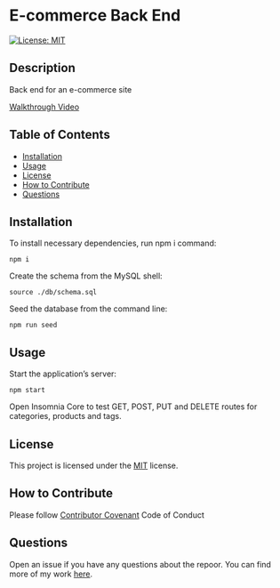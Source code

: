 # E-commerce Back End

[![License: MIT](https://img.shields.io/badge/License-MIT-yellow.svg)](https://opensource.org/licenses/MIT)
  
## Description
  
Back end for an e-commerce site

[Walkthrough Video](https://drive.google.com/file/d/1KJ72i2M6JfbFmKXOVRlEPC6SCQ2GbuBn/view)
  
## Table of Contents

- [Installation](#installation)
- [Usage](#usage)
- [License](#license)
- [How to Contribute](#how-to-contribute)
- [Questions](#questions)
  
## Installation
  
To install necessary dependencies, run npm i command:
```
npm i
```
Create the schema from the MySQL shell:
```
source ./db/schema.sql
```
Seed the database from the command line:
```
npm run seed
```
  
## Usage
  
Start the application’s server:
```
npm start
```
Open Insomnia Core to test GET, POST, PUT and DELETE routes for categories, products and tags.
  
## License
    
This project is licensed under the [MIT](https://opensource.org/licenses/MIT) license.
  
## How to Contribute
  
Please follow [Contributor Covenant](https://www.contributor-covenant.org/) Code of Conduct
  
## Questions
  
Open an issue if you have any questions about the repoor. You can find more of my work [here](https://github.com/hannazo).

